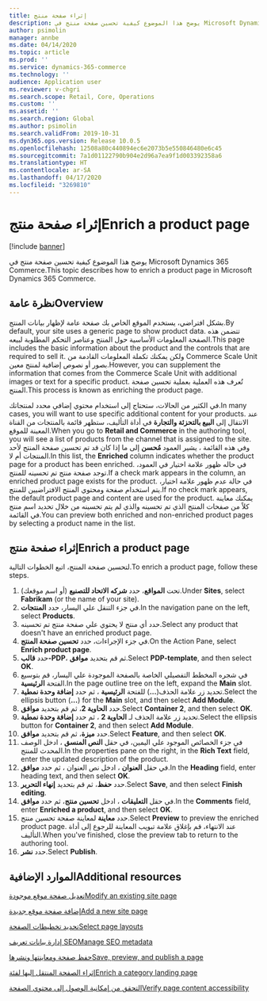 ```yaml
---
title: إثراء صفحة منتج
description: يوضح هذا الموضوع كيفية تحسين صفحة منتج في Microsoft Dynamics 365 Commerce.
author: psimolin
manager: annbe
ms.date: 04/14/2020
ms.topic: article
ms.prod: ''
ms.service: dynamics-365-commerce
ms.technology: ''
audience: Application user
ms.reviewer: v-chgri
ms.search.scope: Retail, Core, Operations
ms.custom: ''
ms.assetid: ''
ms.search.region: Global
ms.author: psimolin
ms.search.validFrom: 2019-10-31
ms.dyn365.ops.version: Release 10.0.5
ms.openlocfilehash: 12508a80c440894ec6e2073b5e550846480e6c45
ms.sourcegitcommit: 7a1d01122790b904e2d96a7ea9f1d003392358a6
ms.translationtype: HT
ms.contentlocale: ar-SA
ms.lasthandoff: 04/17/2020
ms.locfileid: "3269810"
---
```

# <a name="enrich-a-product-page"></a><span data-ttu-id="2be03-103">إثراء صفحة منتج</span><span class="sxs-lookup"><span data-stu-id="2be03-103">Enrich a product page</span></span>


[!include [banner](includes/banner.md)]

<span data-ttu-id="2be03-104">يوضح هذا الموضوع كيفية تحسين صفحة منتج في Microsoft Dynamics 365 Commerce.</span><span class="sxs-lookup"><span data-stu-id="2be03-104">This topic describes how to enrich a product page in Microsoft Dynamics 365 Commerce.</span></span>

## <a name="overview"></a><span data-ttu-id="2be03-105">نظرة عامة</span><span class="sxs-lookup"><span data-stu-id="2be03-105">Overview</span></span>

<span data-ttu-id="2be03-106">بشكل افتراضي، يستخدم الموقع الخاص بك صفحة عامة لإظهار بيانات المنتج.</span><span class="sxs-lookup"><span data-stu-id="2be03-106">By default, your site uses a generic page to show product data.</span></span> <span data-ttu-id="2be03-107">تتضمن هذه الصفحة المعلومات الأساسية حول المنتج وعناصر التحكم المطلوبة لبيعه.</span><span class="sxs-lookup"><span data-stu-id="2be03-107">This page includes the basic information about the product and the controls that are required to sell it.</span></span> <span data-ttu-id="2be03-108">ولكن يمكنك تكملة المعلومات القادمة من Commerce Scale Unit بصور أو نصوص إضافية لمنتج معين.</span><span class="sxs-lookup"><span data-stu-id="2be03-108">However, you can supplement the information that comes from the Commerce Scale Unit with additional images or text for a specific product.</span></span> <span data-ttu-id="2be03-109">تُعرف هذه العملية بعملية تحسين صفحة المنتج.</span><span class="sxs-lookup"><span data-stu-id="2be03-109">This process is known as enriching the product page.</span></span>

<span data-ttu-id="2be03-110">في الكثير من الحالات، ستحتاج إلى استخدام محتوي إضافي محدد لمنتجاتك.</span><span class="sxs-lookup"><span data-stu-id="2be03-110">In many cases, you will want to use specific additional content for your products.</span></span> <span data-ttu-id="2be03-111">عند الانتقال إلى **البيع بالتحزئة والتجارة** في أداة التأليف، ستظهر قائمة بالمنتجات من القناة المعينة للموقع.</span><span class="sxs-lookup"><span data-stu-id="2be03-111">When you go to **Retail and Commerce** in the authoring tool, you will see a list of products from the channel that is assigned to the site.</span></span> <span data-ttu-id="2be03-112">وفي هذه القائمة ، يشير العمود **مُحسن** إلى ما إذا كان قد تم تحسين صفحة المنتج لأحد المنتجات أم لا.</span><span class="sxs-lookup"><span data-stu-id="2be03-112">In this list, the **Enriched** column indicates whether the product page for a product has been enriched.</span></span> <span data-ttu-id="2be03-113">في حاله ظهور علامة اختيار في العمود، توجد صفحة منتج تم تحسينه للمنتج.</span><span class="sxs-lookup"><span data-stu-id="2be03-113">If a check mark appears in the column, an enriched product page exists for the product.</span></span> <span data-ttu-id="2be03-114">في حالة عدم ظهور علامة اختيار، يتم استخدام صفحة ومحتوي المنتج الافتراضيين للمنتج.</span><span class="sxs-lookup"><span data-stu-id="2be03-114">If no check mark appears, the default product page and content are used for the product.</span></span> <span data-ttu-id="2be03-115">يمكنك معاينة كلاً من صفحات المنتج الذي تم تحسينه والذي لم يتم تحسينه من خلال تحديد اسم منتج في القائمة.</span><span class="sxs-lookup"><span data-stu-id="2be03-115">You can preview both enriched and non-enriched product pages by selecting a product name in the list.</span></span>

## <a name="enrich-a-product-page"></a><span data-ttu-id="2be03-116">إثراء صفحة منتج</span><span class="sxs-lookup"><span data-stu-id="2be03-116">Enrich a product page</span></span>

<span data-ttu-id="2be03-117">لتحسين صفحة المنتج، اتبع الخطوات التالية.</span><span class="sxs-lookup"><span data-stu-id="2be03-117">To enrich a product page, follow these steps.</span></span>

1. <span data-ttu-id="2be03-118">تحت **المواقع**، حدد **شركه الاتحاد للتصنيع** (أو اسم موقعك).</span><span class="sxs-lookup"><span data-stu-id="2be03-118">Under **Sites**, select **Fabrikam** (or the name of your site).</span></span>
1. <span data-ttu-id="2be03-119">في جزء التنقل علي اليسار، حدد **المنتجات**.</span><span class="sxs-lookup"><span data-stu-id="2be03-119">In the navigation pane on the left, select **Products**.</span></span>
1. <span data-ttu-id="2be03-120">حدد أي منتج لا يحتوي علي صفحة منتج تم تحسينه.</span><span class="sxs-lookup"><span data-stu-id="2be03-120">Select any product that doesn't have an enriched product page.</span></span>
1. <span data-ttu-id="2be03-121">في جزء الإجراءات، حدد **تحسين صفحة المنتج**.</span><span class="sxs-lookup"><span data-stu-id="2be03-121">On the Action Pane, select **Enrich product page**.</span></span>
1. <span data-ttu-id="2be03-122">حدد **قالب-PDP**، ثم قم بتحديد **موافق**.</span><span class="sxs-lookup"><span data-stu-id="2be03-122">Select **PDP-template**, and then select **OK**.</span></span>
1. <span data-ttu-id="2be03-123">في شجره المخطط التفصيلي الخاصة بالصفحة الموجودة علي اليسار، قم بتوسيع الفتحة **الرئيسية**.</span><span class="sxs-lookup"><span data-stu-id="2be03-123">In the page outline tree on the left, expand the **Main** slot.</span></span>
1. <span data-ttu-id="2be03-124">تحديد زر علامة الحذف(**...**) للفتحة **الرئيسية** ، ثم حدد **‏‫إضافة وحدة نمطية‬**.</span><span class="sxs-lookup"><span data-stu-id="2be03-124">Select the ellipsis button (**...**) for the **Main** slot, and then select **Add Module**.</span></span>
1. <span data-ttu-id="2be03-125">حدد **الحاوية 2**، ثم قم بتحديد **موافق**.</span><span class="sxs-lookup"><span data-stu-id="2be03-125">Select **Container 2**, and then select **OK**.</span></span>
1. <span data-ttu-id="2be03-126">تحديد زر علامة الحذف لـ **الحاوية 2** ، ثم حدد **‏‫إضافة وحدة نمطية**‬.</span><span class="sxs-lookup"><span data-stu-id="2be03-126">Select the ellipsis button for **Container 2**, and then select **Add Module**.</span></span>
1. <span data-ttu-id="2be03-127">حدد **ميزة**، ثم قم بتحديد **موافق**.</span><span class="sxs-lookup"><span data-stu-id="2be03-127">Select **Feature**, and then select **OK**.</span></span>
1. <span data-ttu-id="2be03-128">في جزء الخصائص الموجود علي اليمين، في حقل **النص المنسق** ، ادخل الوصف المحدث للمنتج.</span><span class="sxs-lookup"><span data-stu-id="2be03-128">In the properties pane on the right, in the **Rich Text** field, enter the updated description of the product.</span></span>
1. <span data-ttu-id="2be03-129">في حقل **العنوان** ، ادخل نص العنوان ، ثم حدد **موافق**.</span><span class="sxs-lookup"><span data-stu-id="2be03-129">In the **Heading** field, enter heading text, and then select **OK**.</span></span>
1. <span data-ttu-id="2be03-130">حدد **حفظ**، ثم قم بتحديد **إنهاء التحرير**.</span><span class="sxs-lookup"><span data-stu-id="2be03-130">Select **Save**, and then select **Finish editing**.</span></span>
1. <span data-ttu-id="2be03-131">في حقل **التعليقات** ، ادخل **تحسين منتج**، ثم حدد **موافق**.</span><span class="sxs-lookup"><span data-stu-id="2be03-131">In the **Comments** field, enter **Enriched a product**, and then select **OK**.</span></span>
1. <span data-ttu-id="2be03-132">حدد **معاينة** لمعاينة صفحة تحسين منتج.</span><span class="sxs-lookup"><span data-stu-id="2be03-132">Select **Preview** to preview the enriched product page.</span></span> <span data-ttu-id="2be03-133">عند الانتهاء، قم بإغلاق علامة تبويب المعاينة للرجوع إلى أداة التأليف.</span><span class="sxs-lookup"><span data-stu-id="2be03-133">When you've finished, close the preview tab to return to the authoring tool.</span></span>
1. <span data-ttu-id="2be03-134">حدد **نشر**.</span><span class="sxs-lookup"><span data-stu-id="2be03-134">Select **Publish**.</span></span>

## <a name="additional-resources"></a><span data-ttu-id="2be03-135">الموارد الإضافية</span><span class="sxs-lookup"><span data-stu-id="2be03-135">Additional resources</span></span>

[<span data-ttu-id="2be03-136">تعديل صفحة موقع موجودة</span><span class="sxs-lookup"><span data-stu-id="2be03-136">Modify an existing site page</span></span>](modify-existing-page.md)

[<span data-ttu-id="2be03-137">إضافة صفحة موقع جديدة</span><span class="sxs-lookup"><span data-stu-id="2be03-137">Add a new site page</span></span>](add-new-page.md)

[<span data-ttu-id="2be03-138">تحديد تخطيطات الصفحة</span><span class="sxs-lookup"><span data-stu-id="2be03-138">Select page layouts</span></span>](select-page-layouts.md)

[<span data-ttu-id="2be03-139">إدارة بيانات تعريف SEO</span><span class="sxs-lookup"><span data-stu-id="2be03-139">Manage SEO metadata</span></span>](manage-seo-metadata.md)

[<span data-ttu-id="2be03-140">حفظ صفحة ومعاينتها ونشرها</span><span class="sxs-lookup"><span data-stu-id="2be03-140">Save, preview, and publish a page</span></span>](save-preview-publish-page.md)

[<span data-ttu-id="2be03-141">إثراء الصفحة المنتقل إليها‬ لفئة</span><span class="sxs-lookup"><span data-stu-id="2be03-141">Enrich a category landing page</span></span>](enrich-category-page.md)

[<span data-ttu-id="2be03-142">التحقق من إمكانية الوصول إلى محتوي الصفحة</span><span class="sxs-lookup"><span data-stu-id="2be03-142">Verify page content accessibility</span></span>](verify-accessibility.md)
